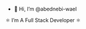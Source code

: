 - 👋 Hi, I’m @abednebi-wael


<!---
abednebi-wael/abednebi-wael is a ✨ special ✨ repository because its `README.md` (this file) appears on your GitHub profile.
You can click the Preview link to take a look at your changes.
--->        ⚛️ I’m A Full Stack Developer ⚛️ 
